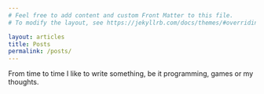 ```yaml
---
# Feel free to add content and custom Front Matter to this file.
# To modify the layout, see https://jekyllrb.com/docs/themes/#overriding-theme-defaults

layout: articles
title: Posts
permalink: /posts/
---
```


From time to time I like to write something, be it programming, games or my thoughts.

